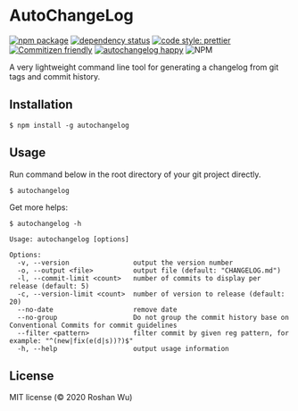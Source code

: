 # AutoChangeLog

[![npm package](https://img.shields.io/npm/v/autochangelog.svg?style=flat-square)](https://www.npmjs.org/package/autochangelog)
[![dependency status](https://img.shields.io/david/roshanca/gitlab-autochangelog.svg?style=flat-square)](https://david-dm.org/roshanca/gitlab-autochangelog)
[![code style: prettier](https://img.shields.io/badge/code_style-prettier-ff69b4.svg?style=flat-square)](https://github.com/prettier/prettier)
[![Commitizen friendly](https://img.shields.io/badge/commitizen-friendly-brightgreen.svg?style=flat-square)](https://commitizen.github.io/cz-cli/)
[![autochangelog happy](https://img.shields.io/badge/autochangelog-happy-yellow.svg?style=flat-square)](https://github.com/roshanca/autochangelog)
![NPM](https://img.shields.io/npm/l/autochangelog?style=flat-square)

A very lightweight command line tool for generating a changelog from git tags and commit history.

## Installation

```
$ npm install -g autochangelog
```

## Usage

Run command below in the root directory of your git project directly.

```
$ autochangelog
```

Get more helps:

```
$ autochangelog -h
```

```
Usage: autochangelog [options]

Options:
  -v, --version                output the version number
  -o, --output <file>          output file (default: "CHANGELOG.md")
  -l, --commit-limit <count>   number of commits to display per release (default: 5)
  -c, --version-limit <count>  number of version to release (default: 20)
  --no-date                    remove date
  --no-group                   Do not group the commit history base on Conventional Commits for commit guidelines
  --filter <pattern>           filter commit by given reg pattern, for example: "^(new|fix(e(d|s))?)$"
  -h, --help                   output usage information
```

## License

MIT license (© 2020 Roshan Wu)

